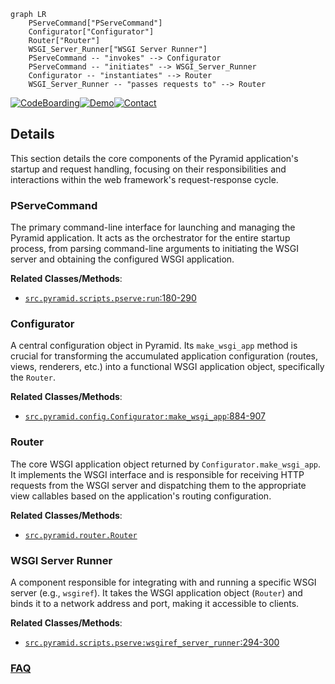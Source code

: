 ```mermaid
graph LR
    PServeCommand["PServeCommand"]
    Configurator["Configurator"]
    Router["Router"]
    WSGI_Server_Runner["WSGI Server Runner"]
    PServeCommand -- "invokes" --> Configurator
    PServeCommand -- "initiates" --> WSGI_Server_Runner
    Configurator -- "instantiates" --> Router
    WSGI_Server_Runner -- "passes requests to" --> Router
```

[![CodeBoarding](https://img.shields.io/badge/Generated%20by-CodeBoarding-9cf?style=flat-square)](https://github.com/CodeBoarding/CodeBoarding)[![Demo](https://img.shields.io/badge/Try%20our-Demo-blue?style=flat-square)](https://www.codeboarding.org/demo)[![Contact](https://img.shields.io/badge/Contact%20us%20-%20contact@codeboarding.org-lightgrey?style=flat-square)](mailto:contact@codeboarding.org)

## Details

This section details the core components of the Pyramid application's startup and request handling, focusing on their responsibilities and interactions within the web framework's request-response cycle.

### PServeCommand
The primary command-line interface for launching and managing the Pyramid application. It acts as the orchestrator for the entire startup process, from parsing command-line arguments to initiating the WSGI server and obtaining the configured WSGI application.


**Related Classes/Methods**:

- <a href="https://github.com/Pylons/pyramid/blob/main/src/pyramid/scripts/pserve.py#L180-L290" target="_blank" rel="noopener noreferrer">`src.pyramid.scripts.pserve:run`:180-290</a>


### Configurator
A central configuration object in Pyramid. Its `make_wsgi_app` method is crucial for transforming the accumulated application configuration (routes, views, renderers, etc.) into a functional WSGI application object, specifically the `Router`.


**Related Classes/Methods**:

- <a href="https://github.com/Pylons/pyramid/blob/main/src/pyramid/config/__init__.py#L884-L907" target="_blank" rel="noopener noreferrer">`src.pyramid.config.Configurator:make_wsgi_app`:884-907</a>


### Router
The core WSGI application object returned by `Configurator.make_wsgi_app`. It implements the WSGI interface and is responsible for receiving HTTP requests from the WSGI server and dispatching them to the appropriate view callables based on the application's routing configuration.


**Related Classes/Methods**:

- <a href="https://github.com/Pylons/pyramid/blob/main/src/pyramid/router.py" target="_blank" rel="noopener noreferrer">`src.pyramid.router.Router`</a>


### WSGI Server Runner
A component responsible for integrating with and running a specific WSGI server (e.g., `wsgiref`). It takes the WSGI application object (`Router`) and binds it to a network address and port, making it accessible to clients.


**Related Classes/Methods**:

- <a href="https://github.com/Pylons/pyramid/blob/main/src/pyramid/scripts/pserve.py#L294-L300" target="_blank" rel="noopener noreferrer">`src.pyramid.scripts.pserve:wsgiref_server_runner`:294-300</a>




### [FAQ](https://github.com/CodeBoarding/GeneratedOnBoardings/tree/main?tab=readme-ov-file#faq)